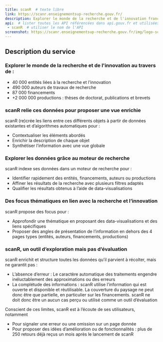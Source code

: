 ```yaml
---
title: scanR  # texte libre
link: https://scanr.enseignementsup-recherche.gouv.fr/
description: Explorer le monde de la recherche et de l'innovation française
api:  # lister toutes les API référencées dans api.gouv.fr et utilisées par le service
 - scanR  # utiliser le nom de l'API
screenshot: https://scanr.enseignementsup-recherche.gouv.fr/img/logo-scanr-blue.jpg
---
```


## Description du service

### Explorer le monde de la recherche et de l'innovation au travers de :
 - 40 000 entités liées à la recherche et l’innovation
 - 490 000 auteurs de travaux de recherche
 - 87 000 financements
 - +2 000 000 productions : thèses de doctorat, publications et brevets
 
 ### scanR relie ces données pour proposer une vue enrichie
scanR (re)crée les liens entre ces différents objets à partir de données existantes et d’algorithmes automatiques pour :
 - Contextualiser les éléments abordés 
 - Enrichir la description de chaque objet
 - Synthétiser l’information avec une vue globale
 
 ### Explorer les données grâce au moteur de recherche 
scanR indexe ses données dans un moteur de recherche pour :
 - Identifier rapidement des entités, financements, auteurs ou productions
 - Affiner les résultats de la recherche avec plusieurs filtres adaptés
 - Qualifier les résultats obtenus à l’aide de data-visualisations
 
 ### Des focus thématiques en lien avec la recherche et l’innovation
scanR propose des focus pour :
 - Approfondir une thématique en proposant des data-visualisations et des liens spécifiques
 - Proposer des angles de présentation de l’information en dehors des 4 pages types (entités, auteurs, financements, productions)

### scanR, un outil d’exploration mais pas d’évaluation
scanR enrichit et structure toutes les données qu’il parvient à récolter, mais ne garantit pas :
 - L’absence d’erreur : Le caractère automatique des traitements engendre inéluctablement des approximations ou des erreurs 
 - La complétude des informations : scanR utilise l’information qui est ouverte et disponible et réutilisable. La couverture du paysage ne peut donc être que partielle, en particulier sur les financements.
scanR ne doit donc être un aucun cas perçu ou utilisé comme un outil d’évaluation

Conscient de ces limites, scanR est à l’écoute de ses utilisateurs, notamment 
 - Pour signaler une erreur ou une omission sur un page donnée
 - Pour proposer des idées d’amélioration ou de fonctionnalités : plus de 250 retours déjà reçus un mois après le lancement de scanR






